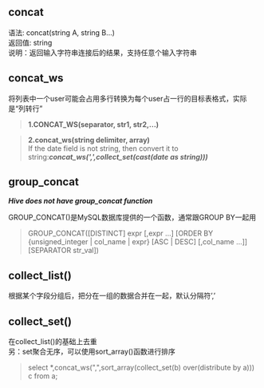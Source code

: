 ## concat
语法: concat(string A, string B…)  
返回值: string  
说明：返回输入字符串连接后的结果，支持任意个输入字符串  

## concat_ws
将列表中一个user可能会占用多行转换为每个user占一行的目标表格式，实际是“列转行”  
> **1.CONCAT_WS(separator, str1, str2,...)**  

> **2.concat_ws(string delimiter, array<string>)**  
If the date field is not string, then convert it to string:***concat_ws(',',collect_set(cast(date as string)))***

## group_concat
***Hive does not have group_concat function***  

GROUP_CONCAT()是MySQL数据库提供的一个函数，通常跟GROUP BY一起用  
> GROUP_CONCAT([DISTINCT] expr [,expr ...]
             [ORDER BY {unsigned_integer | col_name | expr}
                 [ASC | DESC] [,col_name ...]]
             [SEPARATOR str_val])

## collect_list()
根据某个字段分组后，把分在一组的数据合并在一起，默认分隔符’,’ 
## collect_set()
在collect_list()的基础上去重   
另：set聚合无序，可以使用sort_array()函数进行排序   
> select *,concat_ws(",",sort_array(collect_set(b) over(distribute by a))) c from a;

